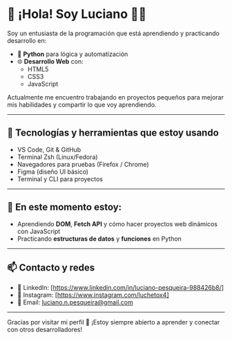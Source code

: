 # 👋 ¡Hola! Soy Luciano 👨‍💻

Soy un entusiasta de la programación que está aprendiendo y practicando desarrollo en:

- 🐍 **Python** para lógica y automatización
- 🌐 **Desarrollo Web** con:
  - HTML5
  - CSS3
  - JavaScript

Actualmente me encuentro trabajando en proyectos pequeños para mejorar mis habilidades y compartir lo que voy aprendiendo.

---

## 🚀 Tecnologías y herramientas que estoy usando

- VS Code, Git & GitHub
- Terminal Zsh (Linux/Fedora)
- Navegadores para pruebas (Firefox / Chrome)
- Figma (diseño UI básico)
- Terminal y CLI para proyectos

---

## 🌱 En este momento estoy:

- Aprendiendo **DOM**, **Fetch API** y cómo hacer proyectos web dinámicos con JavaScript
- Practicando **estructuras de datos** y **funciones** en Python

---

## 📫 Contacto y redes

- 💼 LinkedIn: [https://www.linkedin.com/in/luciano-pesqueira-988426b8/]
- 📸 Instagram: [https://www.instagram.com/luchetox4]
- 📧 Email: luciano.n.pesqueira@gmail.com

---

Gracias por visitar mi perfil 🚀 ¡Estoy siempre abierto a aprender y conectar con otros desarrolladores!
